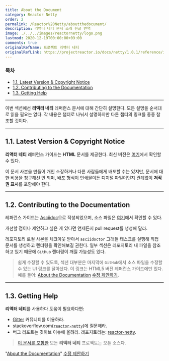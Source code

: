 ```yaml
---
title: About the Document
category: Reactor Netty
order: 2
permalink: /Reactor%20Netty/aboutthedocument/
description: 리액터 네티 문서 소개 한글 번역
image: ./../../images/reactornetty/logo.png
lastmod: 2020-12-19T00:00:00+09:00
comments: true
originalRefName: 프로젝트 리액터 네티
originalRefLink: https://projectreactor.io/docs/netty/1.0.1/reference/index.html#about-doc
---
```


### 목차

- [1.1. Latest Version & Copyright Notice](#11-latest-version--copyright-notice)
- [1.2. Contributing to the Documentation](#12-contributing-to-the-documentation)
- [1.3. Getting Help](#13-getting-help)

---

이번 섹션에선 **리액터 네티** 레퍼런스 문서에 대해 간단히 설명한다. 모든 설명을 순서대로 읽을 필요는 없다. 각 내용은 챕터로 나눠서 설명하지만 다른 챕터의 링크를 종종 참조할 것이다.

---

## 1.1. Latest Version & Copyright Notice

**리액터 네티** 레퍼런스 가이드는 **HTML** 문서를 제공한다. 최신 버전은 [여기](https://projectreactor.io/docs/netty/release/reference/index.html)에서 확인할 수 있다.

이 문서 사본을 만들어 개인 소장하거나 다른 사람들에게 배포할 수는 있지만, 문서에 대한 비용을 청구해선 안 되며, 배포 형식이 인쇄물이든 디지털 파일이던지 관계없이 **저작권 표시**를 포함해야 한다.

---

## 1.2. Contributing to the Documentation

레퍼런스 가이드는 [Asciidoc](https://asciidoctor.org/docs/asciidoc-writers-guide/)으로 작성되었으며, 소스 파일은 [여기](https://github.com/reactor/reactor-netty/tree/master/docs/asciidoc)에서 확인할 수 있다.

개선할 점이나 제안하고 싶은 게 있다면 언제든지 pull request를 생성해 달라.

레포지토리 로컬 사본을 체크아웃 받아서 `asciidoctor` 그래들 태스크를 실행해 직접 문서를 생성하고 렌더링을 확인해보길 권한다. 일부 섹션은 레포지토리 내 파일을 참조하고 있기 때문에 `GitHub` 렌더링이 깨질 가능성도 있다.

> 쉽게 수정할 수 있도록, 섹션 대부분은 마지막에 `GitHub`에서 소스 파일을 수정할 수 있는 UI 링크를 달아놨다. 이 링크는 HTML5 버전 레퍼런스 가이드에만 있다. 예를 들어: [About the Documentation](https://projectreactor.io/docs/netty/1.0.1/reference/index.html#about-doc) [수정 제안하기](https://github.com/reactor/reactor-netty/edit/master/docs/asciidoc/about-doc.adoc).

---

## 1.3. Getting Help

**리액터 네티**를 사용하다 도움이 필요하다면:

- [Gitter](https://gitter.im/reactor/reactor-netty) 커뮤니티를 이용하라.
- stackoverflow.com([`reactor-netty`](https://stackoverflow.com/tags/reactor-netty))에 질문해라.
- 버그 리포트는 깃허브 이슈에 올려라. 레포지토리는: [reactor-netty](https://github.com/reactor/reactor-netty/issues).

> [이 문서를 포함한](https://github.com/reactor/reactor-netty/tree/master/docs/asciidoc) 모든 **리액터 네티** 프로젝트는 오픈 소스다.

"[About the Documentation](https://projectreactor.io/docs/netty/1.0.1/reference/index.html#about-doc)" [수정 제안하기](https://github.com/reactor/reactor-netty/edit/master/docs/asciidoc/about-doc.adoc)